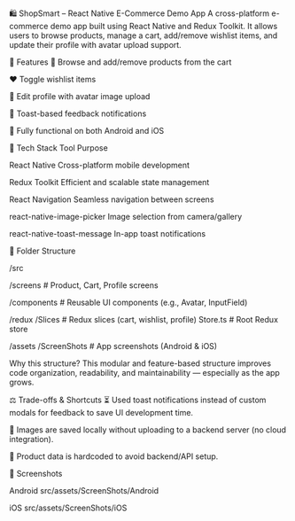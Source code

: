 🛍️ ShopSmart – React Native E-Commerce Demo App
A cross-platform e-commerce demo app built using React Native and Redux Toolkit. It allows users to browse products, manage a cart, add/remove wishlist items, and update their profile with avatar upload support.

🚀 Features
🛒 Browse and add/remove products from the cart

❤️ Toggle wishlist items

👤 Edit profile with avatar image upload

🔔 Toast-based feedback notifications

📱 Fully functional on both Android and iOS

🧰 Tech Stack
Tool Purpose

React Native Cross-platform mobile development

Redux Toolkit Efficient and scalable state management

React Navigation Seamless navigation between screens

react-native-image-picker Image selection from camera/gallery

react-native-toast-message In-app toast notifications

📁 Folder Structure

/src

/screens # Product, Cart, Profile screens

/components # Reusable UI components (e.g., Avatar, InputField)

/redux
/Slices # Redux slices (cart, wishlist, profile)
Store.ts # Root Redux store

/assets
/ScreenShots # App screenshots (Android & iOS)


Why this structure?
This modular and feature-based structure improves code organization, readability, and maintainability — especially as the app grows.

⚖️ Trade-offs & Shortcuts
⏳ Used toast notifications instead of custom modals for feedback to save UI development time.

🔗 Images are saved locally without uploading to a backend server (no cloud integration).

🧪 Product data is hardcoded to avoid backend/API setup.

📸 Screenshots

Android
src/assets/ScreenShots/Android

iOS
src/assets/ScreenShots/iOS
